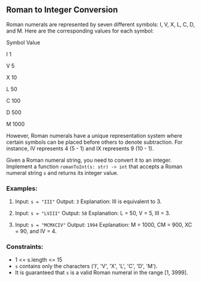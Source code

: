 ## Roman to Integer Conversion

Roman numerals are represented by seven different symbols: I, V, X, L, C, D, and M. Here are the corresponding values for each symbol:

Symbol Value

I                 1

V       5

X      10

L      50

C      100

D      500

M      1000


However, Roman numerals have a unique representation system where certain symbols can be placed before others to denote subtraction. For instance, IV represents 4 (5 - 1) and IX represents 9 (10 - 1).

Given a Roman numeral string, you need to convert it to an integer. Implement a function `romanToInt(s: str) -> int` that accepts a Roman numeral string `s` and returns its integer value.

### Examples:

1. Input: `s = "III"`
   Output: `3`
   Explanation: III is equivalent to 3.

2. Input: `s = "LVIII"`
   Output: `58`
   Explanation: L = 50, V = 5, III = 3.

3. Input: `s = "MCMXCIV"`
   Output: `1994`
   Explanation: M = 1000, CM = 900, XC = 90, and IV = 4.

### Constraints:

- 1 <= s.length <= 15
- `s` contains only the characters ('I', 'V', 'X', 'L', 'C', 'D', 'M').
- It is guaranteed that `s` is a valid Roman numeral in the range [1, 3999].

